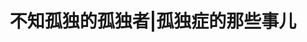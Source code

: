 ---
title: 不知孤独的孤独者|孤独症的那些事儿
tags: [孤独症谱系, ASD]
color: secondary
description: 今天是父亲节，也是另外一个日子——孤独症自豪日（Autistic Pride Day）。
external_url: http://mp.weixin.qq.com/s?__biz=MzIyMzgyMjY5NQ==&amp;mid=2247483658&amp;idx=1&amp;sn=7accb4edf1a2801613d2c44aee446bd5&amp;chksm=e8191702df6e9e14e25d239cfda63c6c16a1411f72967c07eb8d210b369bff782bdc8fc333f2&amp;scene=27#wechat_redirect
---